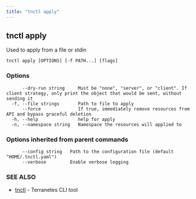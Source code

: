 ```yaml
---
title: "tnctl apply"
---
```

## tnctl apply

Used to apply from a file or stdin

```
tnctl apply [OPTIONS] [-f PATH...] [flags]
```

### Options

```
      --dry-run string     Must be "none", "server", or "client". If client strategy, only print the object that would be sent, without sending it
  -f, --file strings       Path to file to apply
      --force              If true, immediately remove resources from API and bypass graceful deletion
  -h, --help               help for apply
  -n, --namespace string   Namespace the resources will applied to
```

### Options inherited from parent commands

```
      --config string   Path to the configuration file (default "HOME/.tnctl.yaml")
      --verbose         Enable verbose logging
```

### SEE ALSO

* [tnctl](../tnctl)	 - Terranetes CLI tool


